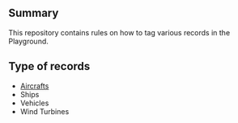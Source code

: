 ## Summary

This repository contains rules on how to tag various records in the Playground. 

## Type of records

- [Aircrafts](aircrafts.md)
- Ships
- Vehicles
- Wind Turbines
